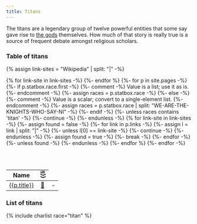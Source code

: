 ```yaml
---
title: Titans
---
```


The titans are a legendary group of twelve powerful entities that some say gave rise to [the gods](eternals) themselves. How much of that story is really true is a source of frequent debate amongst religious scholars.

### Table of titans

{% assign link-sites = "Wikipedia" | split: "|" -%}

<style>
th.rotate {
  white-space: nowrap;
}

th.rotate > div {
  transform: rotate(-90deg);
  width: 1em;
}
</style>
<table style="margin-top: 4em">
<thead>
<tr>
  <th>Name</th>
{% for link-site in link-sites -%}
  <th class="rotate"><div>{{link-site}}</div></th>
{%- endfor %}
</tr>
</thead>
<tbody>
{%- for p in site.pages -%}
  {%- if p.statbox.race.first -%}
    {%- comment -%} Value is a list; use it as is. {%- endcomment -%}
    {%- assign races = p.statbox.race -%}
  {%- else -%}
    {%- comment -%} Value is a scalar; convert to a single-element list. {%- endcomment -%}
    {%- assign races = p.statbox.race | split: "WE-ARE-THE-KNIGHTS-WHO-SAY-NI" -%}
  {%- endif -%}
  {%- unless races contains 'titan' -%} {%- continue -%} {%- endunless -%}
  <tr>
    <td><a href="{{site.baseurl}}{{p.url}}">{{p.title}}</a></td>
    {% for link-site in link-sites -%}
      {%- assign found = false -%}
      {%- for link in p.links -%}
        {%- assign l = link | split: "|" -%}
        {%- unless l[0] == link-site -%} {%- continue -%} {%- endunless -%}
        {%- assign found = true -%}
        <td style="text-align: center"><a href="{{l[1]}}">🔵</a></td>
        {%- break -%}
      {%- endfor -%}
      {%- unless found -%} <td style="text-align: center">-</td> {%- endunless -%}
    {%- endfor %}
  </tr>
{%- endfor -%}
</tbody>
</table>

### List of titans

{% include charlist race="titan" %}
